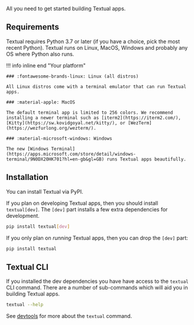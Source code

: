 All you need to get started building Textual apps.

## Requirements

Textual requires Python 3.7 or later (if you have a choice, pick the most recent Python). Textual runs on Linux, MacOS, Windows and probably any OS where Python also runs.

!!! info inline end "Your platform"

    ### :fontawesome-brands-linux: Linux (all distros)

    All Linux distros come with a terminal emulator that can run Textual apps.

    ### :material-apple: MacOS

    The default terminal app is limited to 256 colors. We recommend installing a newer terminal such as [iterm2](https://iterm2.com/), [Kitty](https://sw.kovidgoyal.net/kitty/), or [WezTerm](https://wezfurlong.org/wezterm/).

    ### :material-microsoft-windows: Windows

    The new [Windows Terminal](https://apps.microsoft.com/store/detail/windows-terminal/9N0DX20HK701?hl=en-gb&gl=GB) runs Textual apps beautifully.

## Installation

You can install Textual via PyPI.

If you plan on developing Textual apps, then you should install `textual[dev]`. The `[dev]` part installs a few extra dependencies for development.

```bash
pip install textual[dev]
```

If you only plan on _running_ Textual apps, then you can drop the `[dev]` part:

```bash
pip install textual
```

## Textual CLI

If you installed the dev dependencies you have have access to the `textual` CLI command. There are a number of sub-commands which will aid you in building Textual apps.

```bash
textual --help
```

See [devtools](guide/devtools.md) for more about the `textual` command.
